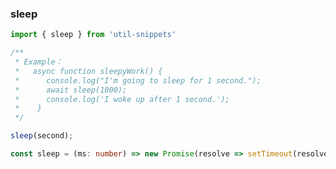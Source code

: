 ### sleep

<template>
    <b>Use</b>
</template>

```ts
import { sleep } from 'util-snippets'

/**
 * Example：
 *   async function sleepyWork() {
 *      console.log("I'm going to sleep for 1 second.");
 *      await sleep(1000);
 *      console.log('I woke up after 1 second.');
 *    }
 */

sleep(second);
```

<template>
    <b>Code</b>
</template>

```ts
const sleep = (ms: number) => new Promise(resolve => setTimeout(resolve, ms));
```


<style>
    b {
        color: #3eaf7c;
    }
</style>

